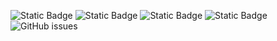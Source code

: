 ![Static Badge](https://img.shields.io/badge/blacklists-60-000000) ![Static Badge](https://img.shields.io/badge/blacklisted-2548862-cc0000) ![Static Badge](https://img.shields.io/badge/whitelisted-2244-00CC00) ![Static Badge](https://img.shields.io/badge/streaming_blacklist-28107-000000) ![GitHub issues](https://img.shields.io/github/issues/fabriziosalmi/blacklists)
